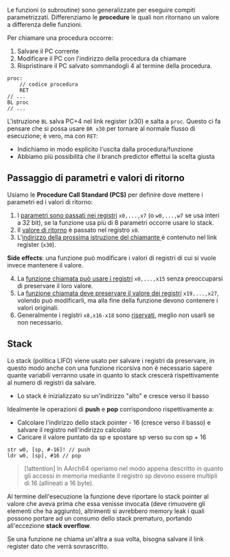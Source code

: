 Le funzioni (o subroutine) sono generalizzate per eseguire compiti parametrizzati.
Differenziamo le **procedure** le quali non ritornano un valore a differenza delle funzioni.

Per chiamare una procedura occorre:
1. Salvare il PC corrente
2. Modificare il PC con l'indirizzo della procedura da chiamare
3. Rispristinare il PC salvato sommandogli 4 al termine della procedura.

```armasm
proc:
	// codice procedura
	RET
// ...
BL proc
// ...
```

L'istruzione `BL` salva PC+4 nel link register (x30) e salta a `proc`.
Questo ci fa pensare che si possa usare `BR x30` per tornare al normale flusso di esecuzione; è vero, ma con `RET`:
- Indichiamo in modo esplicito l'uscita dalla procedura/funzione
- Abbiamo più possibilità che il branch predictor effettui la scelta giusta

## Passaggio di parametri e valori di ritorno
Usiamo le **Procedure Call Standard (PCS)** per definire dove mettere i parametri ed i valori di ritorno:
1. I <u>parametri sono passati nei registri</u> `x0,...,x7` (o `w0,...,w7` se usa interi a 32 bit), se la funzione usa più di 8 parametri occorre usare lo stack.
2. Il <u>valore di ritorno</u> è passato nel registro `x0`.
3. L'<u>indirizzo della prossima istruzione del chiamante </u> è contenuto nel link register (`x30`).

**Side effects**: una funzione può modificare i valori di registri di cui si vuole invece mantenere il valore.

4. La <u>funzione chiamata può usare i registri</u> `x0,...,x15` senza preoccuparsi di preservare il loro valore.
5. La <u>funzione chiamata deve preservare il valore dei registri</u> `x19,...,x27`, volendo può modificarli, ma alla fine della funzione devono contenere i valori originali.
6. Generalmente i registri `x8,x16-x18` sono <u>riservati</u>, meglio non usarli se non necessario.

## Stack
Lo stack (politica LIFO) viene usato per salvare i registri da preservare, in questo modo anche con una funzione ricorsiva non è necessario sapere quante variabili verranno usate in quanto lo stack crescerà rispettivamente al numero di registri da salvare.

- Lo stack è inizializzato su un'indirizzo "alto" e cresce verso il basso

Idealmente le operazioni di **push** e **pop** corrispondono rispettivamente a:
- Calcolare l'indirizzo dello stack pointer - 16 (cresce verso il basso) e salvare il registro nell'indirizzo calcolato
- Caricare il valore puntato da sp e spostare sp verso su con sp + 16
```armasm
str w0, [sp, #-16]! // push
ldr w0, [sp], #16 // pop
```

>[!attention]
>In AArch64 operiamo nel modo appena descritto in quanto gli accessi in memoria mediante il registro sp devono essere multipli di 16 (allineati a 16 byte).

Al termine dell'esecuzione la funzione deve riportare lo stack pointer al valore che aveva prima che essa venisse invocata (deve rimuovere gli elementi che ha aggiunto), altrimenti si avrebbero memory leak i quali possono portare ad un consumo dello stack prematuro, portando all'eccezione **stack overflow**.

Se una funzione ne chiama un'altra a sua volta, bisogna salvare il link register dato che verrà sovrascritto.